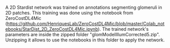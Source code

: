 A 2D Stardist network was trained on annotations segmenting glomeruli in 2D patches. This training was done using the notebook from ZeroCostDL4Mic (https://github.com/HenriquesLab/ZeroCostDL4Mic/blob/master/Colab_notebooks/StarDist_2D_ZeroCostDL4Mic.ipynb). The trained network's parameters are inside the zipped folder "glomModelIllumCorrected5.zip". Unzipping it allows to use the notebooks in this folder to apply the network.
